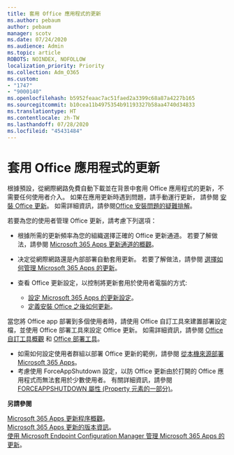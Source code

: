 ```yaml
---
title: 套用 Office 應用程式的更新
ms.author: pebaum
author: pebaum
manager: scotv
ms.date: 07/24/2020
ms.audience: Admin
ms.topic: article
ROBOTS: NOINDEX, NOFOLLOW
localization_priority: Priority
ms.collection: Adm_O365
ms.custom:
- "1747"
- "9000140"
ms.openlocfilehash: b5952feaac7ac51faed2a3399c68a87a4227b165
ms.sourcegitcommit: b10cea11b4975354b91193327b58aa4740d34833
ms.translationtype: HT
ms.contentlocale: zh-TW
ms.lasthandoff: 07/28/2020
ms.locfileid: "45431484"
---
```

# <a name="apply-updates-for-office-apps"></a>套用 Office 應用程式的更新

根據預設，從網際網路免費自動下載並在背景中套用 Office 應用程式的更新，不需要任何使用者介入。 如果在應用更新時遇到問題，請手動運行更新， 請參閱 [安裝 Office 更新](https://support.office.com/article/install-office-updates-2ab296f3-7f03-43a2-8e50-46de917611c5)。 如需詳細資訊，請參閱[Office 安裝問題的疑難排解](https://support.microsoft.com/office/troubleshoot-installing-office-35ff2def-e0b2-4dac-9784-4cf212c1f6c2?ui=en-us&rs=en-us&ad=us#O365Plans=signinorgid)。

若要為您的使用者管理 Office 更新，請考慮下列選項：

- 根據所需的更新頻率為您的組織選擇正確的 Office 更新通道。 若要了解做法，請參閱 [Microsoft 365 Apps 更新通道的概觀](https://docs.microsoft.com/deployoffice/overview-of-update-channels-for-office-365-proplus)。

- 决定從網際網路還是內部部署自動套用更新。 若要了解做法，請參閱 [選擇如何管理 Microsoft 365 Apps 的更新](https://docs.microsoft.com/deployoffice/choose-how-to-manage-updates-to-office-365-proplus)。

- 查看 Office 更新設定，以控制將更新套用於使用者電腦的方式:

    - [設定 Microsoft 365 Apps 的更新設定](https://docs.microsoft.com/deployoffice/configure-update-settings-for-office-365-proplus)。
    - [定義安裝 Office 之後如何更新](https://docs.microsoft.com/deployoffice/configuration-options-for-the-office-2016-deployment-tool#updates-element)。

當您將 Office app 部署到多個使用者時，請使用 Office 自訂工具來建置部署設定檔，並使用 Office 部署工具來設定 Office 更新。 如需詳細資訊，請參閱 [Office 自訂工具概觀](https://docs.microsoft.com/DeployOffice/overview-of-the-office-customization-tool-for-click-to-run) 和 [Office 部署工具](https://go.microsoft.com/fwlink/p/?LinkID=626065)。

- 如需如何設定使用者群組以部署 Office 更新的範例，請參閱 [從本機來源部署 Microsoft 365 Apps](https://docs.microsoft.com/deployoffice/deploy-office-365-proplus-from-a-local-source)。
-   考慮使用 ForceAppShutdown 設定，以防 Office 更新由於打開的 Office 應用程式而無法套用於少數使用者。 有關詳細資訊，請參閱 [FORCEAPPSHUTDOWN 屬性 (Property 元素的一部分)](https://docs.microsoft.com/deployoffice/configuration-options-for-the-office-2016-deployment-tool#forceappshutdown-property-part-of-property-element)。 

**另請參閱**

[Microsoft 365 Apps 更新程序概觀](https://docs.microsoft.com/deployoffice/overview-of-the-update-process-for-office-365-proplus)。  
[Microsoft 365 Apps 更新的版本資訊](https://docs.microsoft.com/officeupdates/release-notes-office365-proplus)。  
[使用 Microsoft Endpoint Configuration Manager 管理 Microsoft 365 Apps 的更新](https://docs.microsoft.com/deployoffice/manage-updates-to-office-365-proplus-with-system-center-configuration-manager)。  
